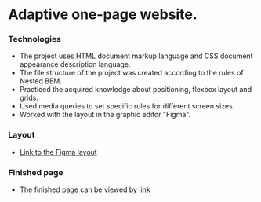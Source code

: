 # Adaptive one-page website.

### Technologies  
- The project uses HTML document markup language and CSS document appearance description language.  
- The file structure of the project was created according to the rules of Nested BEM.  
- Practiced the acquired knowledge about positioning, flexbox layout and grids.  
- Used media queries to set specific rules for different screen sizes.  
- Worked with the layout in the graphic editor "Figma".  

### Layout
* [Link to the Figma layout](https://www.figma.com/file/5S2WSbEFL6awjVWJ0NWL8Q/Sprint-3_-Russia-_-desktop-mobile?node-id=28503%3A0)

### Finished page
* The finished page can be viewed [by link](https://uladzimirfilipau.github.io/russian-travel/)
